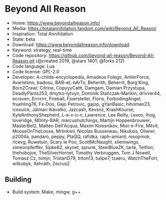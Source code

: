# Beyond All Reason

- Home: https://www.beyondallreason.info/
- Media: https://totalannihilation.fandom.com/wiki/Beyond_All_Reason
- Inspiration: Total Annihilation
- State: beta
- Download: https://www.beyondallreason.info/download
- Keyword: strategy, real-time
- Code repository: https://github.com/beyond-all-reason/Beyond-All-Reason.git (@created 2019, @stars 1401, @forks 212)
- Code language: Lua
- Code license: GPL-2.0
- Developer: A-childs-encyclopedia, Amadeus Folego, AntlerForce, Avaristimo, badosu, BAR-eL-bArTo, Beherith, Beherrit, Borg King, Born2Crawl, Citrine, CopyyyCattt, Damgam, Damian Przystupa, DeadlyPants253, dmytro-lytvyn, Dominik Stańczak-Marikin, drivver44, ecraven, Errrrrrr, Fireball, Fjoersteller, Floris, ForbodingAngel, fruehling76, Fx-Doo, Gajo Petrovic, gajop, gYanBasic, hihoman23, icexuick, Jalmari Ikävalko, Jazcash, Kevsnz, KrashKourse, KyleAnthonyShepherd, L-e-x-o-n, Lawrence, Lee Reilly, Lexon, lhog, loveridge, M0nty-BAR, marcushutchings, Martijn Hoppenbrouwer, MasterBel2, Matteo Dell'Acqua, Maxim Kolesnikov, Mist-e-Fire, Mitvit, MooseOnTheLoose, Mrlinkwii, Nicolas Busseneau, Nikuksis, Oliwier, p2004a, pandaro, peppy, PtaQQ, rafidka, raph-amiard, resopmok, rlcevg, Ruwetuin, Scary le Poo, ScottMcNaught, silentwings, simeonpfeiffer, Sipke82, skynet, sprunk, SteelBlueZK, tarte, Teifion, thehobojoe, TheSilverHornet, Timothy Verbruggen, Tom J Nowell, Tomasz Cz, tomjn, TristanD79, triton13, tulipe7, tzaeru, WatchTheFort, wilkubyk, Xehrath, Zecrus2

## Building

- Build system: Make, mingw, g++
